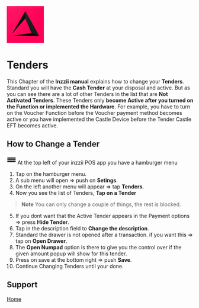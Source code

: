 <img src="../Assets/Pictures/play_store_512.png" alt="inzzii logo" width="100"/>

# Tenders
This Chapter of the **Inzzii manual** explains how to change your **Tenders**. Standard you will have the **Cash Tender** at your disposal and active. But as you can see there are a lot of other Tenders in the list that are **Not Activated Tenders**. These Tenders only **become Active after you turned on the Function or implemented the Hardware**.
For example, you have to turn on the Voucher Function before the Voucher payment method becomes active or you have implemented the Castle Device before the Tender Castle EFT becomes active.

## How to Change a Tender

<img src="../Assets/Pictures/Hmenu.png" alt="hamburgermenu" width="25" height="25"/> At the top left of your inzzii POS app you have a hamburger menu 
1. Tap on the hamburger menu.
2. A sub menu will open => push on **Setings**.
3. On the left another menu will appear => tap **Tenders**. 
4. Now you see the list of Tenders, **Tap on a Tender**
>**Note** You can only change a couple of things, the rest is blocked.
5. If you dont want that the Active Tender appears in the Payment options => press **Hide Tender**.
6. Tap in the description field to **Change the description**.
7. Standard the drawer is not opened after a transaction. if you want this => tap on **Open Drawer**.
8. The **Open Numpad** option is there to give you the control over if the given amount popup will show for this tender. 
9. Press on save at the bottom right => push **Save**.
10. Continue Changing Tenders until your done.

## Support
[Home](../index.md)
